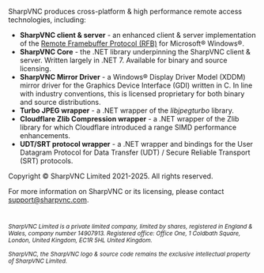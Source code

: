 SharpVNC produces cross-platform & high performance remote access technologies, including:

- **SharpVNC client & server** - an enhanced client & server implementation of the [Remote Framebuffer Protocol (RFB)](https://datatracker.ietf.org/doc/html/rfc6143) for Microsoft® Windows®.
- **SharpVNC Core** - the .NET library underpinning the SharpVNC client & server. Written largely in .NET 7. Available for binary and source licensing.
- **SharpVNC Mirror Driver** - a Windows® Display Driver Model (XDDM) mirror driver for the Graphics Device Interface (GDI) written in C. In line with industry conventions, this is licensed proprietary for both binary and source distributions.
- **Turbo JPEG wrapper** - a .NET wrapper of the _libjpegturbo_ library.
- **Cloudflare Zlib Compression wrapper** - a .NET wrapper of the Zlib library for which Cloudflare introduced a range SIMD performance enhancements.
- **UDT/SRT protocol wrapper** - a .NET wrapper and bindings for the User Datagram Protocol for Data Transfer (UDT) / Secure Reliable Transport (SRT) protocols.

Copyright © SharpVNC Limited 2021-2025. All rights reserved.

For more information on SharpVNC or its licensing, please contact [support@sharpvnc.com](mailto:support@sharpvnc.com).

#
<sub>_SharpVNC Limited is a private limited company, limited by shares, registered in England & Wales, company number 14907913. Registered office: Office One, 1 Coldbath Square, London, United Kingdom, EC1R 5HL United Kingdom._</sub>

<sub>_SharpVNC, the SharpVNC logo & source code remains the exclusive intellectual property of SharpVNC Limited._</sub>
